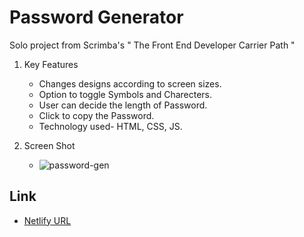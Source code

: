# Password Generator
Solo project from Scrimba's " The Front End Developer Carrier Path "

1. Key Features
    - Changes designs according to screen sizes.
    - Option to toggle Symbols and Charecters.
    - User can decide the length of Password.
    - Click to copy the Password.
    - Technology used- HTML, CSS, JS.
      
2. Screen Shot
   
    - ![password-gen](https://github.com/harshnaikAI/password-generator/assets/124079700/8bb544f6-396e-43c8-90b1-2e898f4db8e2)
      
## Link 

   - [Netlify URL](https://password-generator-vijiyalaxmi.netlify.app/)
